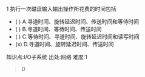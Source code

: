 1
执行一次磁盘输入输出操作所花费的时间包括
- ( ) A.寻道时间、旋转延迟时间、传送时间和等待时间
- ( ) B.寻道时间、等待时间、传送时间
- ( ) C.等待时间、寻道时间、旋转延迟时间和读写时间
- (x) D.寻道时间、旋转延迟时间、传送时间

知识点:I/O子系统
出处:网络
难度:1
> D
